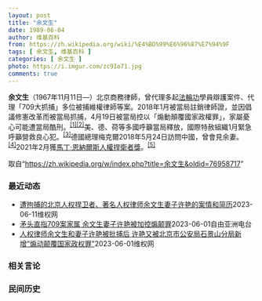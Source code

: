 ```yaml
---
layout: post
title: "余文生"
date: 1989-06-04
author: 维基百科
from: https://zh.wikipedia.org/wiki/%E4%BD%99%E6%96%87%E7%94%9F
tags: [ 余文生, 维基百科 ]
categories: [ 余文生 ]
photo: https://i.imgur.com/zc9Io71.jpg
comments: true
---
```

<div class="mw-parser-output">
<p><b>余文生</b>（1967年11月11日<span class="useeditintro" title="Template:BLP editintro">—</span>）北京商務律師，曾代理多起<a href="/wiki/%E6%B3%95%E8%BC%AA%E5%8A%9F" class="mw-redirect" title="法輪功">法輪功</a>學員辯護案件、代理「709大抓捕」多位被捕維權律師等案。2018年1月被當局註銷律師證，並因倡議修憲改革而被當局抓捕，4月19日被當局控以「煽動顛覆國家政權罪」，家屬憂心可能遭當局酷刑。<sup id="cite_ref-EPO0420_1-0" class="reference"><a href="#cite_note-EPO0420-1">[1]</a></sup><sup id="cite_ref-bbc17_2-0" class="reference"><a href="#cite_note-bbc17-2">[2]</a></sup>美、德、荷等多國呼籲當局釋放，國際特赦組織1月緊急呼籲營救良心犯。<sup id="cite_ref-amnesty_3-0" class="reference"><a href="#cite_note-amnesty-3">[3]</a></sup>德國總理梅克爾2018年5月24日訪問中國，曾會見余妻。<sup id="cite_ref-4" class="reference"><a href="#cite_note-4">[4]</a></sup>2021年2月獲<a href="/wiki/%E9%A9%AC%E4%B8%81%C2%B7%E6%81%A9%E7%BA%B3%E5%B0%94%E6%96%AF%E4%BA%BA%E6%9D%83%E6%8D%8D%E5%8D%AB%E8%80%85%E5%A5%96" title="马丁·恩纳尔斯人权捍卫者奖">馬丁·恩納爾斯人權捍衛者獎</a>。<sup id="cite_ref-5" class="reference"><a href="#cite_note-5">[5]</a></sup>
</p>
</div><!--esi <esi:include src="/esitest-fa8a495983347898/content" /> --><noscript><img src="//zh.wikipedia.org/wiki/Special:CentralAutoLogin/start?type=1x1" alt="" title="" width="1" height="1" style="border: none; position: absolute;"></noscript>
<div class="printfooter" data-nosnippet="">取自“<a dir="ltr" href="https://zh.wikipedia.org/w/index.php?title=余文生&amp;oldid=76958717">https://zh.wikipedia.org/w/index.php?title=余文生&amp;oldid=76958717</a>”</div><div id="recent-news"><h3>最近动态</h3><ul><li><a href="https://nodebe4.github.io/waimei/2023-06-11/%E9%81%AD%E6%8B%98%E6%8D%95%E7%9A%84%E5%8C%97%E4%BA%AC%E4%BA%BA%E6%9D%83%E6%8D%8D%E5%8D%AB%E8%80%85-%E8%91%97%E5%90%8D%E4%BA%BA%E6%9D%83%E5%BE%8B%E5%B8%88%E4%BD%99%E6%96%87%E7%94%9F%E5%A6%BB%E5%AD%90%E8%AE%B8%E8%89%B3%E7%9A%84%E6%A1%88%E6%83%85%E5%92%8C%E7%AE%80%E5%8E%86" title="遭拘捕的北京人权捍卫者、著名人权律师余文生妻子许艳的案情和简历—— （维权网信息中心报道）2023年6月11日，本网获悉遭拘捕的北京人权捍卫者、著名人权律师余文生妻子许艳的案情和简历，现在通报如...">遭拘捕的北京人权捍卫者、著名人权律师余文生妻子许艳的案情和简历</a><time>2023-06-11</time><a class="tag">维权网</a></li>
<li><a href="https://nodebe4.github.io/waimei/2023-06-01/%E7%9F%9B%E5%A4%B4%E7%9B%B4%E6%8C%87709%E6%A1%88%E5%AE%B6%E5%B1%9E-%E4%BD%99%E6%96%87%E7%94%9F%E5%A6%BB%E5%AD%90%E8%AE%B8%E8%89%B3%E8%A2%AB%E5%8A%A0%E6%8E%A7%E7%85%BD%E9%A2%A0%E7%BD%AA" title="矛头直指709案家属 余文生妻子许艳被加控煽颠罪—— 被加控&quot;煽颠&quot;的许艳与丈夫余文生合影 推特/余文生律师妻子许艳 @xuyan709 因涉嫌寻衅滋事被批捕的中国维权律师余...">矛头直指709案家属 余文生妻子许艳被加控煽颠罪</a><time>2023-06-01</time><a class="tag">自由亚洲电台</a></li>
<li><a href="https://nodebe4.github.io/waimei/2023-06-01/%E4%BA%BA%E6%9D%83%E5%BE%8B%E5%B8%88%E4%BD%99%E6%96%87%E7%94%9F%E5%92%8C%E5%A6%BB%E5%AD%90%E8%AE%B8%E8%89%B3%E8%A2%AB%E6%89%B9%E6%8D%95%E5%90%8E-%E8%AE%B8%E8%89%B3%E5%8F%88%E8%A2%AB%E5%8C%97%E4%BA%AC%E5%B8%82%E5%85%AC%E5%AE%89%E5%B1%80%E7%9F%B3%E6%99%AF%E5%B1%B1%E5%88%86%E5%B1%80%E6%96%B0%E5%A2%9E-%E7%85%BD%E5%8A%A8%E9%A2%A0%E8%A6%86%E5%9B%BD%E5%AE%B6%E6%94%BF%E6%9D%83%E7%BD%AA" title="人权律师余文生和妻子许艳被批捕后 许艳又被北京市公安局石景山分局新增“煽动颠覆国家政权罪”—— &nbsp;（维权网信息中心报道）2023年6月1日，本网获悉：人权律师余文生和妻子许艳被批捕后，许艳又被北...">人权律师余文生和妻子许艳被批捕后 许艳又被北京市公安局石景山分局新增“煽动颠覆国家政权罪”</a><time>2023-06-01</time><a class="tag">维权网</a></li>
</ul></div><div id="open-opinion"><h3>相关言论</h3><ul></ul></div><div id="mjls-record"><h3>民间历史</h3><ul></ul></div>